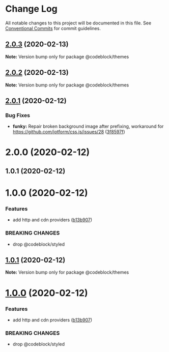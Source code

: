 # Change Log

All notable changes to this project will be documented in this file.
See [Conventional Commits](https://conventionalcommits.org) for commit guidelines.

## [2.0.3](https://github.com/codeblockjs/codeblock/compare/@codeblock/themes@2.0.2...@codeblock/themes@2.0.3) (2020-02-13)

**Note:** Version bump only for package @codeblock/themes





## [2.0.2](https://github.com/codeblockjs/codeblock/compare/@codeblock/themes@2.0.1...@codeblock/themes@2.0.2) (2020-02-13)

**Note:** Version bump only for package @codeblock/themes





## [2.0.1](https://github.com/codeblockjs/codeblock/compare/@codeblock/themes@2.0.0...@codeblock/themes@2.0.1) (2020-02-12)


### Bug Fixes

* **funky:** Repair broken background image after prefixing, workaround for https://github.com/jotform/css.js/issues/28 ([3f8597f](https://github.com/codeblockjs/codeblock/commit/3f8597f8a10207e75243294434d37418dbd278b8))





# 2.0.0 (2020-02-12)



## 1.0.1 (2020-02-12)



# 1.0.0 (2020-02-12)


### Features

* add http and cdn providers ([b13b907](https://github.com/codeblockjs/codeblock/commit/b13b9076ca2a0ddf637bc2e102da6490f6b66a2e))


### BREAKING CHANGES

* drop @codeblock/styled





## [1.0.1](https://github.com/codeblockjs/codeblock/compare/v1.0.0...v1.0.1) (2020-02-12)

**Note:** Version bump only for package @codeblock/themes





# [1.0.0](https://github.com/codeblockjs/codeblock/compare/v0.0.2...v1.0.0) (2020-02-12)


### Features

* add http and cdn providers ([b13b907](https://github.com/codeblockjs/codeblock/commit/b13b9076ca2a0ddf637bc2e102da6490f6b66a2e))


### BREAKING CHANGES

* drop @codeblock/styled
